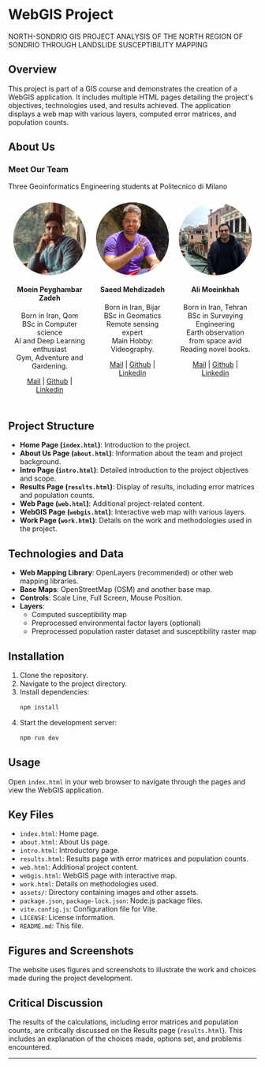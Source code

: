 # WebGIS Project 
NORTH-SONDRIO GIS PROJECT
ANALYSIS OF THE NORTH REGION OF SONDRIO THROUGH LANDSLIDE SUSCEPTIBILITY MAPPING
## Overview
This project is part of a GIS course and demonstrates the creation of a WebGIS application. It includes multiple HTML pages detailing the project's objectives, technologies used, and results achieved. The application displays a web map with various layers, computed error matrices, and population counts.
## About Us
### Meet Our Team
Three Geoinformatics Engineering students at Politecnico di Milano

<div style="display: flex; justify-content: space-around; text-align: center;">

<div style="flex: 1; margin: 10px;">
<img src="images/moein.jpg" alt="Moein Peyghambar Zadeh" width="200" style="border-radius: 50%; display: block; margin-left: auto; margin-right: auto;">
<h4>Moein Peyghambar Zadeh</h4>
<p>Born in Iran, Qom<br>
BSc in Computer science<br>
AI and Deep Learning enthusiast<br>
Gym, Adventure and Gardening.</p>
<p>
<a href="mailto:seyed.peyghambar@mail.polimi.it" class="icon solid fa-envelope">Mail</a> |
<a href="https://github.com/moeinp70" class="icon brands fa-github">Github</a> |
<a href="https://www.linkedin.com/in/moein-peyghambarzadeh/" class="icon brands fa-linkedin">Linkedin</a>
</p>
</div>

<div style="flex: 1; margin: 10px;">
<img src="images/saeed.jpg" alt="Saeed Mehdizadeh" width="200" style="border-radius: 50%; display: block; margin-left: auto; margin-right: auto;">
<h4>Saeed Mehdizadeh</h4>
<p>Born in Iran, Bijar<br>
BSc in Geomatics<br>
Remote sensing expert<br>
Main Hobby: Videography.</p>
<p>
<a href="mailto:saeed.mehdizadeh@mail.polimi.it" class="icon solid fa-envelope">Mail</a> |
<a href="https://github.com/saeedmehdizadeh" class="icon brands fa-github">Github</a> |
<a href="https://www.linkedin.com/in/saeed-mehdizadeh-a7099320b/" class="icon brands fa-linkedin">Linkedin</a>
</p>
</div>

<div style="flex: 1; margin: 10px;">
<img src="images/ali.jpg" alt="Ali Moeinkhah" width="200" style="border-radius: 50%; display: block; margin-left: auto; margin-right: auto;">
<h4>Ali Moeinkhah</h4>
<p>Born in Iran, Tehran<br>
BSc in Surveying Engineering<br>
Earth observation from space avid<br>
Reading novel books.</p>
<p>
<a href="mailto:ali.moeinkhah@mail.polimi.it" class="icon solid fa-envelope">Mail</a> |
<a href="https://github.com/alimoeinkhah" class="icon brands fa-github">Github</a> |
<a href="https://www.linkedin.com/in/ali-moeinkhah" class="icon brands fa-linkedin">Linkedin</a>
</p>
</div>

</div>

## Project Structure
- **Home Page (`index.html`)**: Introduction to the project.
- **About Us Page (`about.html`)**: Information about the team and project background.
- **Intro Page (`intro.html`)**: Detailed introduction to the project objectives and scope.
- **Results Page (`results.html`)**: Display of results, including error matrices and population counts.
- **Web Page (`web.html`)**: Additional project-related content.
- **WebGIS Page (`webgis.html`)**: Interactive web map with various layers.
- **Work Page (`work.html`)**: Details on the work and methodologies used in the project.

## Technologies and Data
- **Web Mapping Library**: OpenLayers (recommended) or other web mapping libraries.
- **Base Maps**: OpenStreetMap (OSM) and another base map.
- **Controls**: Scale Line, Full Screen, Mouse Position.
- **Layers**: 
  - Computed susceptibility map
  - Preprocessed environmental factor layers (optional)
  - Preprocessed population raster dataset and susceptibility raster map

## Installation
1. Clone the repository.
2. Navigate to the project directory.
3. Install dependencies:
    ```sh
    npm install
    ```
4. Start the development server:
    ```sh
    npm run dev
    ```

## Usage
Open `index.html` in your web browser to navigate through the pages and view the WebGIS application.

## Key Files
- `index.html`: Home page.
- `about.html`: About Us page.
- `intro.html`: Introductory page.
- `results.html`: Results page with error matrices and population counts.
- `web.html`: Additional project content.
- `webgis.html`: WebGIS page with interactive map.
- `work.html`: Details on methodologies used.
- `assets/`: Directory containing images and other assets.
- `package.json`, `package-lock.json`: Node.js package files.
- `vite.config.js`: Configuration file for Vite.
- `LICENSE`: License information.
- `README.md`: This file.

## Figures and Screenshots
The website uses figures and screenshots to illustrate the work and choices made during the project development.

## Critical Discussion
The results of the calculations, including error matrices and population counts, are critically discussed on the Results page (`results.html`). This includes an explanation of the choices made, options set, and problems encountered.

---